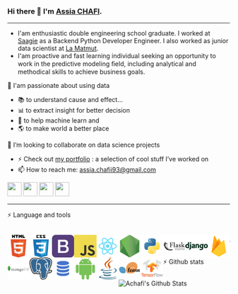 ### Hi there 👋 I'm [Assia CHAFI](https://achafi.github.io/myportfolio/about/).
---
- I'am enthusiastic double engineering school graduate. I worked at [Saagie](https://www.saagie.com/) as a Backend Python Developer Engineer. I also worked as junior data scientist at [La Matmut](https://www.matmut.fr/). 
- I'am proactive and fast learning individual seeking an opportunity to work in the predictive modeling ﬁeld, including analytical and methodical skills to achieve business goals. 

🔭 I'am passionate about using data
- 📚 to understand cause and effect…
- 📊 to extract insight for better decision
- 🤖 to help machine learn and
- 🌎 to make world a better place

🔭 I’m looking to collaborate on data science projects
- :zap: Check out [my portfolio](https://achafi.github.io/myportfolio/) : a selection of cool stuff I’ve worked on
- 📫 How to reach me: assia.chafii93@gmail.com

<img height="32" width="32" src="https://cdn.jsdelivr.net/npm/simple-icons@v3/icons/github.svg" />   <img height="32" width="32" src="https://cdn.jsdelivr.net/npm/simple-icons@v3/icons/linkedin.svg" />   <img height="32" width="32" src="https://cdn.jsdelivr.net/npm/simple-icons@v3/icons/facebook.svg" />   <img height="32" width="32" src="https://cdn.jsdelivr.net/npm/simple-icons@v3/icons/instagram.svg" />   

---

:zap: Language and tools

<br>

<img src="https://raw.githubusercontent.com/github/explore/80688e429a7d4ef2fca1e82350fe8e3517d3494d/topics/html/html.png" width="10%" height="10%" align="left"/>
<img src="https://raw.githubusercontent.com/github/explore/80688e429a7d4ef2fca1e82350fe8e3517d3494d/topics/css/css.png" width="10%" height="10%" align="left"/>
<img src="https://raw.githubusercontent.com/github/explore/80688e429a7d4ef2fca1e82350fe8e3517d3494d/topics/bootstrap/bootstrap.png"width="10%" height="10%" align="left" />
<img src="https://raw.githubusercontent.com/github/explore/80688e429a7d4ef2fca1e82350fe8e3517d3494d/topics/javascript/javascript.png" width="10%" height="10%" align="left"/>
<img src="https://raw.githubusercontent.com/github/explore/80688e429a7d4ef2fca1e82350fe8e3517d3494d/topics/react/react.png" width="10%" height="10%" align="left"/>
<img src="https://raw.githubusercontent.com/github/explore/80688e429a7d4ef2fca1e82350fe8e3517d3494d/topics/nodejs/nodejs.png" width="10%" height="10%" align="left"/>
<img src="https://raw.githubusercontent.com/github/explore/80688e429a7d4ef2fca1e82350fe8e3517d3494d/topics/python/python.png" width="10%" height="10%" align="left"/>
<img src="https://raw.githubusercontent.com/github/explore/80688e429a7d4ef2fca1e82350fe8e3517d3494d/topics/flask/flask.png" width="10%" height="10%" align="left"/>
<img src="https://raw.githubusercontent.com/github/explore/80688e429a7d4ef2fca1e82350fe8e3517d3494d/topics/django/django.png" width="10%" height="10%" align="left"/>
<img src="https://raw.githubusercontent.com/github/explore/80688e429a7d4ef2fca1e82350fe8e3517d3494d/topics/firebase/firebase.png" width="10%" height="10%" align="left"/>
<img src="https://raw.githubusercontent.com/github/explore/80688e429a7d4ef2fca1e82350fe8e3517d3494d/topics/mongodb/mongodb.png" width="10%" height="10%" align="left"/>
<img src="https://raw.githubusercontent.com/github/explore/80688e429a7d4ef2fca1e82350fe8e3517d3494d/topics/postgresql/postgresql.png" width="10%" height="10%" align="left"/>
<img src="https://raw.githubusercontent.com/github/explore/80688e429a7d4ef2fca1e82350fe8e3517d3494d/topics/sql/sql.png" width="10%" height="10%" align="left"/>
<img src="https://raw.githubusercontent.com/github/explore/80688e429a7d4ef2fca1e82350fe8e3517d3494d/topics/android/android.png" width="10%" height="10%" align="left"/>
<img src="https://raw.githubusercontent.com/github/explore/80688e429a7d4ef2fca1e82350fe8e3517d3494d/topics/java/java.png" width="10%" height="10%" align="left"/>
<img src="https://raw.githubusercontent.com/github/explore/80688e429a7d4ef2fca1e82350fe8e3517d3494d/topics/scikit-learn/scikit-learn.png" width="10%" height="10%" align="left"/>
<img src="https://raw.githubusercontent.com/github/explore/80688e429a7d4ef2fca1e82350fe8e3517d3494d/topics/tensorflow/tensorflow.png" width="10%" height="10%" align="left"/>


---

:zap: Github stats

<img align="left" alt="Achafi's Github Stats" src="https://github-readme-stats.achafi.vercel.app/api?username=achafi&show_icons=true&hide_border=true" />


